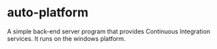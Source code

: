 # auto-platform
A simple back-end server program that provides Continuous Integration services.  It runs on the windows platform.
